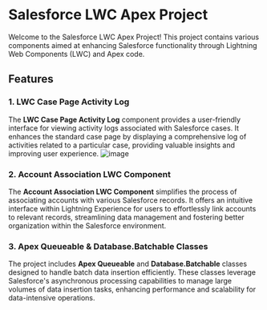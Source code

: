 # Salesforce LWC Apex Project

Welcome to the Salesforce LWC Apex Project! This project contains various components aimed at enhancing Salesforce functionality through Lightning Web Components (LWC) and Apex code.

## Features

### 1. LWC Case Page Activity Log

The **LWC Case Page Activity Log** component provides a user-friendly interface for viewing activity logs associated with Salesforce cases. It enhances the standard case page by displaying a comprehensive log of activities related to a particular case, providing valuable insights and improving user experience.
![image](https://github.com/AvishaiDotan/TnuvaProject/assets/108017307/a783f9f9-52a3-4b09-9971-f10b58b40599)

### 2. Account Association LWC Component

The **Account Association LWC Component** simplifies the process of associating accounts with various Salesforce records. It offers an intuitive interface within Lightning Experience for users to effortlessly link accounts to relevant records, streamlining data management and fostering better organization within the Salesforce environment.

### 3. Apex Queueable & Database.Batchable<Integer> Classes

The project includes **Apex Queueable** and **Database.Batchable<Integer>** classes designed to handle batch data insertion efficiently. These classes leverage Salesforce's asynchronous processing capabilities to manage large volumes of data insertion tasks, enhancing performance and scalability for data-intensive operations.
